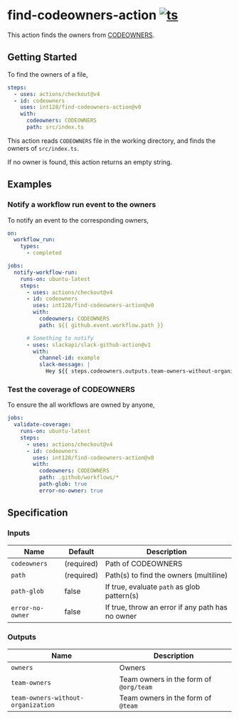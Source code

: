 # find-codeowners-action [![ts](https://github.com/int128/find-codeowners-action/actions/workflows/ts.yaml/badge.svg)](https://github.com/int128/find-codeowners-action/actions/workflows/ts.yaml)

This action finds the owners from [CODEOWNERS](https://docs.github.com/en/repositories/managing-your-repositorys-settings-and-features/customizing-your-repository/about-code-owners).

## Getting Started

To find the owners of a file,

```yaml
steps:
  - uses: actions/checkout@v4
  - id: codeowners
    uses: int128/find-codeowners-action@v0
    with:
      codeowners: CODEOWNERS
      path: src/index.ts
```

This action reads `CODEOWNERS` file in the working directory,
and finds the owners of `src/index.ts`.

If no owner is found, this action returns an empty string.

## Examples

### Notify a workflow run event to the owners

To notify an event to the corresponding owners,

```yaml
on:
  workflow_run:
    types:
      - completed

jobs:
  notify-workflow-run:
    runs-on: ubuntu-latest
    steps:
      - uses: actions/checkout@v4
      - id: codeowners
        uses: int128/find-codeowners-action@v0
        with:
          codeowners: CODEOWNERS
          path: ${{ github.event.workflow.path }}

      # Something to notify
      - uses: slackapi/slack-github-action@v1
        with:
          channel-id: example
          slack-message: |
            Hey ${{ steps.codeowners.outputs.team-owners-without-organization }}, done!
```

### Test the coverage of CODEOWNERS

To ensure the all workflows are owned by anyone,

```yaml
jobs:
  validate-coverage:
    runs-on: ubuntu-latest
    steps:
      - uses: actions/checkout@v4
      - id: codeowners
        uses: int128/find-codeowners-action@v0
        with:
          codeowners: CODEOWNERS
          path: .github/workflows/*
          path-glob: true
          error-no-owner: true
```

## Specification

### Inputs

| Name             | Default    | Description                                      |
| ---------------- | ---------- | ------------------------------------------------ |
| `codeowners`     | (required) | Path of CODEOWNERS                               |
| `path`           | (required) | Path(s) to find the owners (multiline)           |
| `path-glob`      | false      | If true, evaluate `path` as glob pattern(s)      |
| `error-no-owner` | false      | If true, throw an error if any path has no owner |

### Outputs

| Name                               | Description                            |
| ---------------------------------- | -------------------------------------- |
| `owners`                           | Owners                                 |
| `team-owners`                      | Team owners in the form of `@org/team` |
| `team-owners-without-organization` | Team owners in the form of `@team`     |
